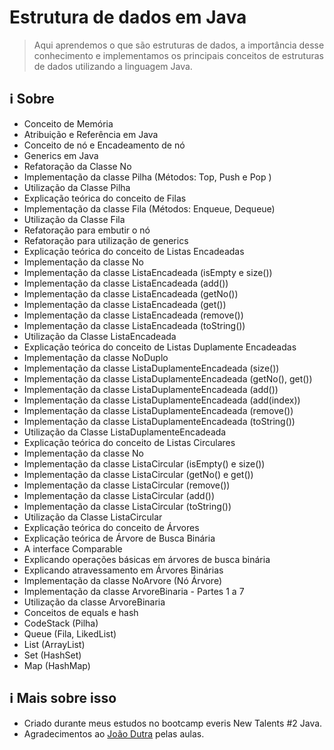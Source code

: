 # Estrutura de dados em Java

> Aqui aprendemos o que são estruturas de dados, a importância desse conhecimento e implementamos os principais conceitos de estruturas de dados utilizando a linguagem Java.

## :information_source: Sobre

- Conceito de Memória
- Atribuição e Referência em Java
- Conceito de nó e Encadeamento de nó
- Generics em Java
- Refatoração da Classe No
- Implementação da classe Pilha (Métodos: Top, Push e Pop )
- Utilização da Classe Pilha
- Explicação teórica do conceito de Filas
- Implementação da classe Fila (Métodos: Enqueue, Dequeue)
- Utilização da Classe Fila
- Refatoração para embutir o nó
- Refatoração para utilização de generics
- Explicação teórica do conceito de Listas Encadeadas
- Implementação da classe No
- Implementação da classe ListaEncadeada (isEmpty e size())
- Implementação da classe ListaEncadeada (add())
- Implementação da classe ListaEncadeada (getNo())
- Implementação da classe ListaEncadeada (get())
- Implementação da classe ListaEncadeada (remove())
- Implementação da classe ListaEncadeada (toString())
- Utilização da Classe ListaEncadeada
- Explicação teórica do conceito de Listas Duplamente Encadeadas
- Implementação da classe NoDuplo
- Implementação da classe ListaDuplamenteEncadeada (size())
- Implementação da classe ListaDuplamenteEncadeada (getNo(), get())
- Implementação da classe ListaDuplamenteEncadeada (add())
- Implementação da classe ListaDuplamenteEncadeada (add(index))
- Implementação da classe ListaDuplamenteEncadeada (remove())
- Implementação da classe ListaDuplamenteEncadeada (toString())
- Utilização da Classe ListaDuplamenteEncadeada
- Explicação teórica do conceito de Listas Circulares
- Implementação da classe No
- Implementação da classe ListaCircular (isEmpty() e size())
- Implementação da classe ListaCircular (getNo() e get())
- Implementação da classe ListaCircular (remove())
- Implementação da classe ListaCircular (add())
- Implementação da classe ListaCircular (toString())
- Utilização da Classe ListaCircular
- Explicação teórica do conceito de Árvores
- Explicação teórica de Árvore de Busca Binária
- A interface Comparable
- Explicando operações básicas em árvores de busca binária
- Explicando atravessamento em Árvores Binárias
- Implementação da classe NoArvore (Nó Árvore)
- Implementação da classe ArvoreBinaria - Partes 1 a 7
- Utilização da classe ArvoreBinaria
- Conceitos de equals e hash
- CodeStack (Pilha)
- Queue (Fila, LikedList)
- List (ArrayList)
- Set (HashSet)
- Map (HashMap)

## :information_source: Mais sobre isso

- Criado durante meus estudos no bootcamp everis New Talents #2 Java.
- Agradecimentos ao [João Dutra](https://github.com/jrdutra) pelas aulas.
